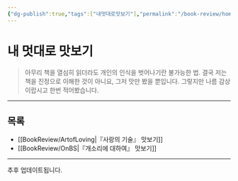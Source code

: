 ```yaml
---
{"dg-publish":true,"tags":["내멋대로맛보기"],"permalink":"/book-review/home/","dgPassFrontmatter":true,"created":"2024-02-08T15:27:29.404+09:00","updated":"2024-07-15T19:38:20.315+09:00"}
---
```



# 내 멋대로 맛보기

> 아무리 책을 열심히 읽더라도 개인의 인식을 벗어나기란 불가능한 법.
> 결국 저는 책을 진정으로 이해한 것이 아니요, 그저 맛만 봤을 뿐입니다.
> 그렇지만 나름 감상이랍시고 한번 적어봤습니다.
---

## 목록

+ [[BookReview/ArtofLoving\|『사랑의 기술』 맛보기]]
+ [[BookReview/OnBS\|『개소리에 대하여』 맛보기]]


---

추후 업데이트됩니다.